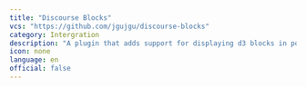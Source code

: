 ```yaml
---
title: "Discourse Blocks"
vcs: "https://github.com/jgujgu/discourse-blocks"
category: Intergration
description: "A plugin that adds support for displaying d3 blocks in posts."
icon: none
language: en
official: false
---
```

